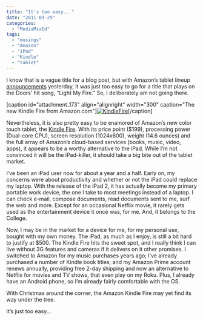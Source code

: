 ```yaml
---
title: "It's too easy..."
date: "2011-09-29"
categories: 
  - "MediaMixEd"
tags: 
  - "musings"
  - "Amazon"
  - "iPad"
  - "Kindle"
  - "tablet"
---
```


I know that is a vague title for a blog post, but with Amazon’s tablet lineup [announcements](http://phx.corporate-ir.net/phoenix.zhtml?c=176060&p=irol-newsArticle&ID=1610968&highlight=) yesterday, it was just too easy to go for a title that plays on the Doors’ hit song, “Light My Fire.” So, I deliberately am not going there.

\[caption id="attachment\_173" align="alignright" width="300" caption="The new Kindle Fire from Amazon.com"\][![](http://mediamixed.files.wordpress.com/2011/09/kindlefire.jpg?w=300 "KindleFire")](http://mediamixed.files.wordpress.com/2011/09/kindlefire.jpg)\[/caption\]

Nevertheless, it is also pretty easy to be enamored of Amazon’s new color touch tablet, the [Kindle Fire](http://amzn.com/B0051VVOB2). With its price point ($199), processing power (Dual-core CPU), screen resolution (1024x600), weight (14.6 ounces) and the full array of Amazon’s cloud-based services (books, music, video, apps), it appears to be a worthy alternative to the iPad. While I’m not convinced it will be the iPad-killer, it should take a big bite out of the tablet market.

I’ve been an iPad user now for about a year and a half. Early on, my concerns were about productivity and whether or not the iPad could replace my laptop. With the release of the iPad 2, it has actually become my primary portable work device, the one I take to most meetings instead of a laptop. I can check e-mail, compose documents, read documents sent to me, surf the web and more. Except for an occasional Netflix movie, it rarely gets used as the entertainment device it once was, for me. And, it belongs to the College.

Now, I may be in the market for a device for me, for my personal use, bought with my own money. The iPad, as much as I enjoy, is still a bit hard to justify at $500. The Kindle Fire hits the sweet spot, and I really think I can live without 3G features and cameras if it delivers on it other promises. I switched to Amazon for my music purchases years ago; I’ve already purchased a number of Kindle book titles; and my Amazon Prime account renews annually, providing free 2-day shipping and now an alternative to Netflix for movies and TV shows, that even play on my Roku. Plus, I already have an Android phone, so I’m already fairly comfortable with the OS.

With Christmas around the corner, the Amazon Kindle Fire may yet find its way under the tree.

It’s just too easy...
